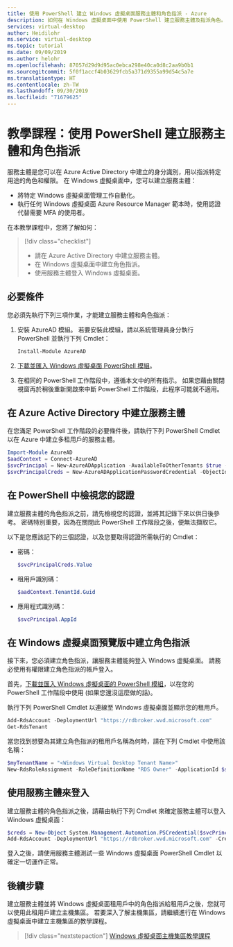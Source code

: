 ```yaml
---
title: 使用 PowerShell 建立 Windows 虛擬桌面服務主體和角色指派 - Azure
description: 如何在 Windows 虛擬桌面中使用 PowerShell 建立服務主體及指派角色。
services: virtual-desktop
author: Heidilohr
ms.service: virtual-desktop
ms.topic: tutorial
ms.date: 09/09/2019
ms.author: helohr
ms.openlocfilehash: 87057d29d9d95ac0ebca298e40ca0d8c2aa9b0b1
ms.sourcegitcommit: 5f0f1accf4b03629fcb5a371d9355a99d54c5a7e
ms.translationtype: HT
ms.contentlocale: zh-TW
ms.lasthandoff: 09/30/2019
ms.locfileid: "71679625"
---
```

# <a name="tutorial-create-service-principals-and-role-assignments-by-using-powershell"></a>教學課程：使用 PowerShell 建立服務主體和角色指派

服務主體是您可以在 Azure Active Directory 中建立的身分識別，用以指派特定用途的角色和權限。 在 Windows 虛擬桌面中，您可以建立服務主體：

- 將特定 Windows 虛擬桌面管理工作自動化。
- 執行任何 Windows 虛擬桌面 Azure Resource Manager 範本時，使用認證代替需要 MFA 的使用者。

在本教學課程中，您將了解如何：

> [!div class="checklist"]
> * 請在 Azure Active Directory 中建立服務主體。
> * 在 Windows 虛擬桌面中建立角色指派。
> * 使用服務主體登入 Windows 虛擬桌面。

## <a name="prerequisites"></a>必要條件

您必須先執行下列三項作業，才能建立服務主體和角色指派：

1. 安裝 AzureAD 模組。 若要安裝此模組，請以系統管理員身分執行 PowerShell 並執行下列 Cmdlet：

    ```powershell
    Install-Module AzureAD
    ```

2. [下載並匯入 Windows 虛擬桌面 PowerShell 模組](https://docs.microsoft.com/powershell/windows-virtual-desktop/overview)。

3. 在相同的 PowerShell 工作階段中，遵循本文中的所有指示。 如果您藉由關閉視窗再於稍後重新開啟來中斷 PowerShell 工作階段，此程序可能就不適用。

## <a name="create-a-service-principal-in-azure-active-directory"></a>在 Azure Active Directory 中建立服務主體

在您滿足 PowerShell 工作階段的必要條件後，請執行下列 PowerShell Cmdlet 以在 Azure 中建立多租用戶的服務主體。

```powershell
Import-Module AzureAD
$aadContext = Connect-AzureAD
$svcPrincipal = New-AzureADApplication -AvailableToOtherTenants $true -DisplayName "Windows Virtual Desktop Svc Principal"
$svcPrincipalCreds = New-AzureADApplicationPasswordCredential -ObjectId $svcPrincipal.ObjectId
```
## <a name="view-your-credentials-in-powershell"></a>在 PowerShell 中檢視您的認證

建立服務主體的角色指派之前，請先檢視您的認證，並將其記錄下來以供日後參考。 密碼特別重要，因為在關閉此 PowerShell 工作階段之後，便無法擷取它。

以下是您應該記下的三個認證，以及您要取得認證所需執行的 Cmdlet：

- 密碼：

    ```powershell
    $svcPrincipalCreds.Value
    ```

- 租用戶識別碼：

    ```powershell
    $aadContext.TenantId.Guid
    ```

- 應用程式識別碼：

    ```powershell
    $svcPrincipal.AppId
    ```

## <a name="create-a-role-assignment-in-windows-virtual-desktop-preview"></a>在 Windows 虛擬桌面預覽版中建立角色指派

接下來，您必須建立角色指派，讓服務主體能夠登入 Windows 虛擬桌面。 請務必使用有權限建立角色指派的帳戶登入。

首先，[下載並匯入 Windows 虛擬桌面的 PowerShell 模組](https://docs.microsoft.com/powershell/windows-virtual-desktop/overview)，以在您的 PowerShell 工作階段中使用 (如果您還沒這麼做的話)。

執行下列 PowerShell Cmdlet 以連線至 Windows 虛擬桌面並顯示您的租用戶。

```powershell
Add-RdsAccount -DeploymentUrl "https://rdbroker.wvd.microsoft.com"
Get-RdsTenant
```

當您找到想要為其建立角色指派的租用戶名稱為何時，請在下列 Cmdlet 中使用該名稱：

```powershell
$myTenantName = "<Windows Virtual Desktop Tenant Name>"
New-RdsRoleAssignment -RoleDefinitionName "RDS Owner" -ApplicationId $svcPrincipal.AppId -TenantName $myTenantName
```

## <a name="sign-in-with-the-service-principal"></a>使用服務主體來登入

建立服務主體的角色指派之後，請藉由執行下列 Cmdlet 來確定服務主體可以登入 Windows 虛擬桌面：

```powershell
$creds = New-Object System.Management.Automation.PSCredential($svcPrincipal.AppId, (ConvertTo-SecureString $svcPrincipalCreds.Value -AsPlainText -Force))
Add-RdsAccount -DeploymentUrl "https://rdbroker.wvd.microsoft.com" -Credential $creds -ServicePrincipal -AadTenantId $aadContext.TenantId.Guid
```

登入之後，請使用服務主體測試一些 Windows 虛擬桌面 PowerShell Cmdlet 以確定一切運作正常。

## <a name="next-steps"></a>後續步驟

建立服務主體並將 Windows 虛擬桌面租用戶中的角色指派給租用戶之後，您就可以使用此租用戶建立主機集區。 若要深入了解主機集區，請繼續進行在 Windows 虛擬桌面中建立主機集區的教學課程。

 > [!div class="nextstepaction"]
 > [Windows 虛擬桌面主機集區教學課程](./create-host-pools-azure-marketplace.md)
